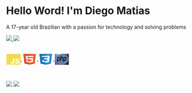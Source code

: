 # Hello Word! I'm Diego Matias

A 17-year old Brazilian with a passion for technology and solving problems


<div>
  <a href="https://github.com/dgmatias">
  <img height="180em" src="https://github-readme-stats.vercel.app/api?username=dgmatias&show_icons=true&theme=dark&include_all_commits=true&count_private=true"/>
  <img height="150em" src="https://github-readme-stats.vercel.app/api/top-langs/?username=dgmatias&layout=compact&langs_count=7&theme=dark"/>
</div>

<div style="display: inline_block"><br>
  <img align="center" alt="dgmatias-Js" height="30" width="40" src="https://raw.githubusercontent.com/devicons/devicon/master/icons/javascript/javascript-plain.svg">
  <img align="center" alt="dgmatias-HTML" height="30" width="40" src="https://raw.githubusercontent.com/devicons/devicon/master/icons/html5/html5-original.svg">
  <img align="center" alt="dgmatias-CSS" height="30" width="40" src="https://raw.githubusercontent.com/devicons/devicon/master/icons/css3/css3-original.svg">
  <img align="center" alt="dgmatias-PHP" height="60" width="40" src="https://raw.githubusercontent.com/devicons/devicon/master/icons/php/php-original.svg">
</div> 

##

<div>  
  <a href = "https://wa.me/5521985741127" target="_blank"><img src="https://img.shields.io/badge/WhatsApp-25D366?style=for-the-badge&logo=whatsapp&logoColor=white" target="_blank"></a>
  <a href="https://www.linkedin.com/in/diego-matias-001a97251/" target="_blank"><img src="https://img.shields.io/badge/-LinkedIn-%230077B5?style=for-the-badge&logo=linkedin&logoColor=white" target="_blank"></a>  
</div>


